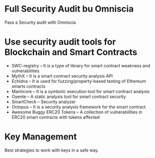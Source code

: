 
# Full Security Audit bu Omniscia

Pass a Security audit with Omniscia

# Use security audit tools for Blockchain and Smart Contracts
- SWC-registry – It is a type of library for smart contract weakness and vulnerabilities
- MythX – It is a smart contract security analysis API
- Echidna – It is used for fuzzing/property-based testing of Ethereum smarts contracts
- Manticore – It is a symbolic execution tool for smart contract analysis
- Oyente – A static analysis tool for smart contract security
- SmartCheck – Security analyzer
- Octopus – It is a security analysis framework for the smart contract
- Awesome Buggy ERC20 Tokens – A collection of vulnerabilities in ERC20 smart contracts with tokens affected

# Key Management

Best strategies to work with keys in a safe way.
